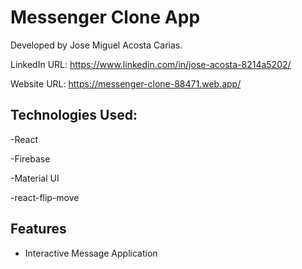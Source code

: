 # Messenger Clone App

Developed by Jose Miguel Acosta Carias.

LinkedIn URL: https://www.linkedin.com/in/jose-acosta-8214a5202/

Website URL: https://messenger-clone-88471.web.app/

## Technologies Used:

-React

-Firebase

-Material UI

-react-flip-move


## Features

- Interactive Message Application


